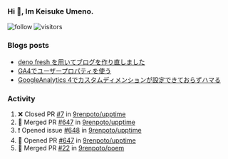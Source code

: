 ### Hi 👋, Im Keisuke Umeno.

<!--
**9renpoto/9renpoto** is a ✨ _special_ ✨ repository because its `README.md` (this file) appears on your GitHub profile.

Here are some ideas to get you started:

- 🔭 I’m currently working on ...
- 🌱 I’m currently learning ...
- 👯 I’m looking to collaborate on ...
- 🤔 I’m looking for help with ...
- 💬 Ask me about ...
- 📫 How to reach me: ...
- 😄 Pronouns: ...
- ⚡ Fun fact: ...
-->

![follow](https://img.shields.io/github/followers/9renpoto?label=Follow&style=social)
![visitors](https://komarev.com/ghpvc/?username=9renpoto&label=Profile%20views&color=0e75b6&style=flat)

### Blogs posts

<!-- BLOG-POST-LIST:START -->
- [deno fresh を用いてブログを作り直しました](https://9renpoto.dev/entry/2023/05/18/recreate_blog)
- [GA4でユーザープロパティを使う](https://9renpoto.dev/entry/2021/02/21/google-analytics-4-user-properties)
- [GoogleAnalytics 4でカスタムディメンションが設定できておらずハマる](https://9renpoto.dev/entry/2021/02/13/google-analytics-4)
<!-- BLOG-POST-LIST:END -->

### Activity

<!--START_SECTION:activity-->
1. ❌ Closed PR [#7](https://github.com/9renpoto/upptime/pull/7) in [9renpoto/upptime](https://github.com/9renpoto/upptime)
2. 🎉 Merged PR [#647](https://github.com/9renpoto/upptime/pull/647) in [9renpoto/upptime](https://github.com/9renpoto/upptime)
3. ❗️ Opened issue [#648](https://github.com/9renpoto/upptime/issues/648) in [9renpoto/upptime](https://github.com/9renpoto/upptime)
4. 💪 Opened PR [#647](https://github.com/9renpoto/upptime/pull/647) in [9renpoto/upptime](https://github.com/9renpoto/upptime)
5. 🎉 Merged PR [#22](https://github.com/9renpoto/poem/pull/22) in [9renpoto/poem](https://github.com/9renpoto/poem)
<!--END_SECTION:activity-->

<!--START_SECTION:waka-->
<!--END_SECTION:waka-->
